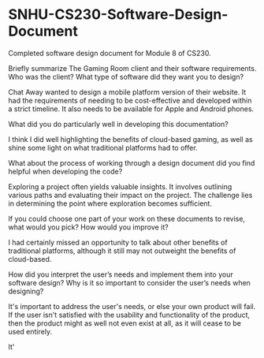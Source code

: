 # SNHU-CS230-Software-Design-Document
Completed software design document for Module 8 of CS230.

Briefly summarize The Gaming Room client and their software requirements. Who was the client? What type of software did they want you to design?

Chat Away wanted to design a mobile platform version of their website. It had the requirements of needing to be cost-effective and developed within a strict timeline. It also needs to be available for Apple and Android phones.

What did you do particularly well in developing this documentation?

I think I did well highlighting the benefits of cloud-based gaming, as well as shine some light on what traditional platforms had to offer.

What about the process of working through a design document did you find helpful when developing the code?

Exploring a project often yields valuable insights. It involves outlining various paths and evaluating their impact on the project. The challenge lies in determining the point where exploration becomes sufficient.

If you could choose one part of your work on these documents to revise, what would you pick? How would you improve it?

I had certainly missed an opportunity to talk about other benefits of traditional platforms, although it still may not outweight the benefits of cloud-based.

How did you interpret the user’s needs and implement them into your software design? Why is it so important to consider the user’s needs when designing?

It's important to address the user's needs, or else your own product will fail. If the user isn't satisfied with the usability and functionality of the product, then the product might as well not even exist at all, as it will cease to be used entirely.

It'
